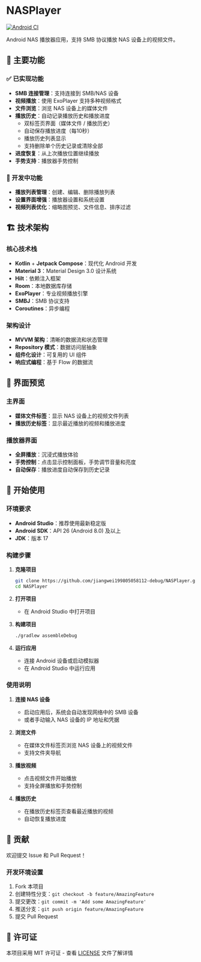 # NASPlayer

[![Android CI](https://github.com/jiangwei199805058112-debug/NASPlayer/actions/workflows/android-ci.yml/badge.svg)](https://github.com/jiangwei199805058112-debug/NASPlayer/actions/workflows/android-ci.yml)

Android NAS 播放器应用，支持 SMB 协议播放 NAS 设备上的视频文件。

## 🎯 主要功能

### ✅ 已实现功能

- **SMB 连接管理**：支持连接到 SMB/NAS 设备
- **视频播放**：使用 ExoPlayer 支持多种视频格式
- **文件浏览**：浏览 NAS 设备上的媒体文件
- **播放历史**：自动记录播放历史和播放进度
  - 双标签页界面（媒体文件 / 播放历史）
  - 自动保存播放进度（每10秒）
  - 播放历史列表显示
  - 支持删除单个历史记录或清除全部
- **进度恢复**：从上次播放位置继续播放
- **手势支持**：播放器手势控制

### 🚧 开发中功能

- **播放列表管理**：创建、编辑、删除播放列表
- **设置界面增强**：播放器设置和系统设置
- **视频列表优化**：缩略图预览、文件信息、排序过滤

## 🏗️ 技术架构

### 核心技术栈

- **Kotlin** + **Jetpack Compose**：现代化 Android 开发
- **Material 3**：Material Design 3.0 设计系统
- **Hilt**：依赖注入框架
- **Room**：本地数据库存储
- **ExoPlayer**：专业视频播放引擎
- **SMBJ**：SMB 协议支持
- **Coroutines**：异步编程

### 架构设计

- **MVVM 架构**：清晰的数据流和状态管理
- **Repository 模式**：数据访问层抽象
- **组件化设计**：可复用的 UI 组件
- **响应式编程**：基于 Flow 的数据流

## 📱 界面预览

### 主界面
- **媒体文件标签**：显示 NAS 设备上的视频文件列表
- **播放历史标签**：显示最近播放的视频和播放进度

### 播放器界面
- **全屏播放**：沉浸式播放体验
- **手势控制**：点击显示控制面板，手势调节音量和亮度
- **自动保存**：播放进度自动保存到历史记录

## 🚀 开始使用

### 环境要求

- **Android Studio**：推荐使用最新稳定版
- **Android SDK**：API 26 (Android 8.0) 及以上
- **JDK**：版本 17

### 构建步骤

1. **克隆项目**

   ```bash
   git clone https://github.com/jiangwei199805058112-debug/NASPlayer.git
   cd NASPlayer
   ```

2. **打开项目**
   - 在 Android Studio 中打开项目

3. **构建项目**

   ```bash
   ./gradlew assembleDebug
   ```

4. **运行应用**
   - 连接 Android 设备或启动模拟器
   - 在 Android Studio 中运行应用

### 使用说明

1. **连接 NAS 设备**
   - 启动应用后，系统会自动发现网络中的 SMB 设备
   - 或者手动输入 NAS 设备的 IP 地址和凭据

2. **浏览文件**
   - 在媒体文件标签页浏览 NAS 设备上的视频文件
   - 支持文件夹导航

3. **播放视频**
   - 点击视频文件开始播放
   - 支持全屏播放和手势控制

4. **播放历史**
   - 在播放历史标签页查看最近播放的视频
   - 自动恢复播放进度

## 🤝 贡献

欢迎提交 Issue 和 Pull Request！

### 开发环境设置

1. Fork 本项目
2. 创建特性分支：`git checkout -b feature/AmazingFeature`
3. 提交更改：`git commit -m 'Add some AmazingFeature'`
4. 推送分支：`git push origin feature/AmazingFeature`
5. 提交 Pull Request

## 📄 许可证

本项目采用 MIT 许可证 - 查看 [LICENSE](LICENSE) 文件了解详情
